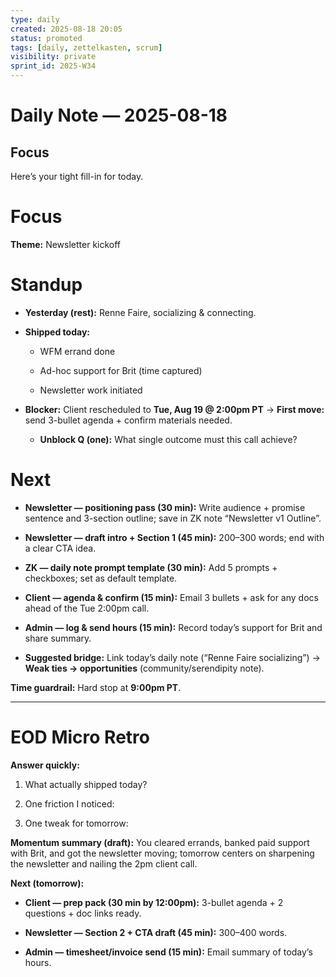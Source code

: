 ```yaml
---
type: daily
created: 2025-08-18 20:05
status: promoted
tags: [daily, zettelkasten, scrum]
visibility: private
sprint_id: 2025-W34
---
```



# Daily Note — 2025-08-18

## Focus
Here’s your tight fill-in for today.

# Focus

**Theme:** Newsletter kickoff

# Standup

- **Yesterday (rest):** Renne Faire, socializing & connecting.
    
- **Shipped today:**
    
    - WFM errand done
        
    - Ad-hoc support for Brit (time captured)
        
    - Newsletter work initiated
        
- **Blocker:** Client rescheduled to **Tue, Aug 19 @ 2:00pm PT** → **First move:** send 3-bullet agenda + confirm materials needed.
    
    - **Unblock Q (one):** What single outcome must this call achieve?
        

# Next

-  **Newsletter — positioning pass (30 min):** Write audience + promise sentence and 3-section outline; save in ZK note “Newsletter v1 Outline”.
    
-  **Newsletter — draft intro + Section 1 (45 min):** 200–300 words; end with a clear CTA idea.
    
-  **ZK — daily note prompt template (30 min):** Add 5 prompts + checkboxes; set as default template.
    
-  **Client — agenda & confirm (15 min):** Email 3 bullets + ask for any docs ahead of the Tue 2:00pm call.
    
-  **Admin — log & send hours (15 min):** Record today’s support for Brit and share summary.
    
- **Suggested bridge:** Link today’s daily note (“Renne Faire socializing”) → **Weak ties → opportunities** (community/serendipity note).
    

**Time guardrail:** Hard stop at **9:00pm PT**.

---

# EOD Micro Retro

**Answer quickly:**

1. What actually shipped today?
    
2. One friction I noticed:
    
3. One tweak for tomorrow:
    

**Momentum summary (draft):** You cleared errands, banked paid support with Brit, and got the newsletter moving; tomorrow centers on sharpening the newsletter and nailing the 2pm client call.

**Next (tomorrow):**

-  **Client — prep pack (30 min by 12:00pm):** 3-bullet agenda + 2 questions + doc links ready.
    
-  **Newsletter — Section 2 + CTA draft (45 min):** 300–400 words.
    
-  **Admin — timesheet/invoice send (15 min):** Email summary of today’s hours.
